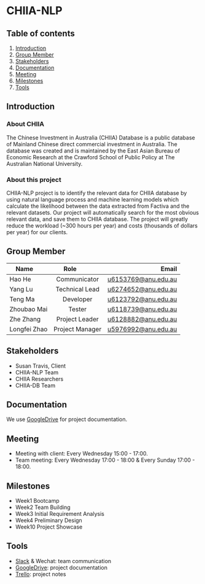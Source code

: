 # CHIIA-NLP
## Table of contents
1. [Introduction](#introduction)
2. [Group Member](#group-member)
3. [Stakeholders](#stakeholders)
4. [Documentation](#documentation)
5. [Meeting](#meeting)
6. [Milestones](#milestones)
7. [Tools](#tools)

## Introduction
### About CHIIA
The Chinese Investment in Australia (CHIIA) Database is a public database of Mainland Chinese direct commercial investment in Australia. The database was created and is maintained by the East Asian Bureau of Economic Research at the Crawford School of Public Policy at The Australian National University.

### About this project
CHIIA-NLP project is to identify the relevant data for CHIIA database by using natural language process and machine learning models which calculate the likelihood between the data extracted from Factiva and the relevant datasets. Our project will automatically search for the most obvious relevant data, and save them to CHIIA database. The project will greatly reduce the workload (~300 hours per year) and costs (thousands of dollars per year) for our clients. 

## Group Member
| Name       | Role          | Email  |
| ------------- |:-------------:| -----:|
| Hao He      | Communicator | u6153769@anu.edu.au |
| Yang Lu      | Technical Lead      |   u6274652@anu.edu.au |
| Teng Ma | Developer      |    u6123792@anu.edu.au |
| Zhoubao Mai      | Tester      |   u6118739@anu.edu.au |
| Zhe Zhang | Project Leader      |    u6128882@anu.edu.au |
| Longfei Zhao | Project Manager      |    u5976992@anu.edu.au |

## Stakeholders
* Susan Travis, Client
* CHIIA-NLP Team
* CHIIA Researchers
* CHIIA-DB Team

## Documentation
We use [GoogleDrive](https://drive.google.com/drive/folders/1tKW8WgmndtWxE8nfbuLNpcM0iiCxnppF?usp=sharing) for project documentation.

## Meeting
* Meeting with client: Every Wednesday 15:00 - 17:00.
* Team meeting: Every Wednesday 17:00 - 18:00 & Every Sunday 17:00 - 18:00.

## Milestones
* Week1 Bootcamp
* Week2 Team Building
* Week3 Initial Requirement Analysis
* Week4 Preliminary Design
* Week10 Project Showcase

## Tools

* [Slack](https://chiianlp.slack.com/messages/C9H8AV2AX/) & Wechat: team communication
* [GoogleDrive](https://drive.google.com/drive/folders/1tKW8WgmndtWxE8nfbuLNpcM0iiCxnppF?usp=sharing): project documentation
* [Trello](https://trello.com/chiianlp): project notes
